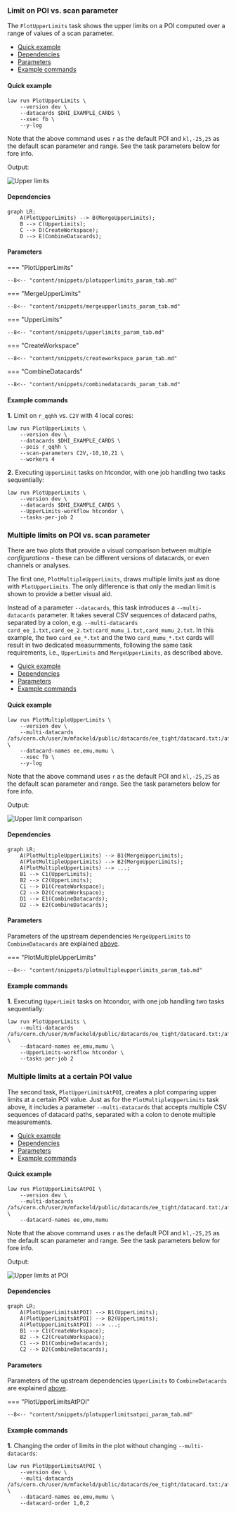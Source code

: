 ### Limit on POI vs. scan parameter

The `PlotUpperLimits` task shows the upper limits on a POI computed over a range of values of a scan parameter.

- [Quick example](#quick-example)
- [Dependencies](#dependencies)
- [Parameters](#parameters)
- [Example commands](#example-commands)


#### Quick example

```shell
law run PlotUpperLimits \
    --version dev \
    --datacards $DHI_EXAMPLE_CARDS \
    --xsec fb \
    --y-log
```

Note that the above command uses `r` as the default POI and `kl,-25,25` as the default scan parameter and range.
See the task parameters below for fore info.

Output:

![Upper limits](../images/limits__r__kl_n51_-25.0_25.0__fb_bbwwllvv_log.png)


#### Dependencies

```mermaid
graph LR;
    A(PlotUpperLimits) --> B(MergeUpperLimits);
    B --> C(UpperLimits);
    C --> D(CreateWorkspace);
    D --> E(CombineDatacards);
```


#### Parameters

=== "PlotUpperLimits"

    --8<-- "content/snippets/plotupperlimits_param_tab.md"

=== "MergeUpperLimits"

    --8<-- "content/snippets/mergeupperlimits_param_tab.md"

=== "UpperLimits"

    --8<-- "content/snippets/upperlimits_param_tab.md"

=== "CreateWorkspace"

    --8<-- "content/snippets/createworkspace_param_tab.md"

=== "CombineDatacards"

    --8<-- "content/snippets/combinedatacards_param_tab.md"


#### Example commands

**1.** Limit on `r_qqhh` vs. `C2V` with 4 local cores:

```shell hl_lines="4-6"
law run PlotUpperLimits \
    --version dev \
    --datacards $DHI_EXAMPLE_CARDS \
    --pois r_qqhh \
    --scan-parameters C2V,-10,10,21 \
    --workers 4
```

**2.** Executing `UpperLimit` tasks on htcondor, with one job handling two tasks sequentially:

```shell hl_lines="4-5"
law run PlotUpperLimits \
    --version dev \
    --datacards $DHI_EXAMPLE_CARDS \
    --UpperLimits-workflow htcondor \
    --tasks-per-job 2
```


### Multiple limits on POI vs. scan parameter

There are two plots that provide a visual comparison between multiple *configurations* - these can be different versions of datacards, or even channels or analyses.

The first one, `PlotMultipleUpperLimits`, draws multiple limits just as done with `PlotUpperLimits`.
The only difference is that only the median limit is shown to provide a better visual aid.

Instead of a parameter `--datacards`, this task introduces a `--multi-datacards` parameter.
It takes several CSV sequences of datacard paths, separated by a colon, e.g. `--multi-datacards card_ee_1.txt,card_ee_2.txt:card_mumu_1.txt,card_mumu_2.txt`.
In this example, the two `card_ee_*.txt` and the two `card_mumu_*.txt` cards will result in two dedicated measurmments, following the same task requirements, i.e., `UpperLimits` and `MergeUpperLimits`, as described above.

- [Quick example](#quick-example_1)
- [Dependencies](#dependencies_1)
- [Parameters](#parameters_1)
- [Example commands](#example-commands_1)


#### Quick example

```shell
law run PlotMultipleUpperLimits \
    --version dev \
    --multi-datacards /afs/cern.ch/user/m/mfackeld/public/datacards/ee_tight/datacard.txt:/afs/cern.ch/user/m/mfackeld/public/datacards/emu_tight/datacard.txt:/afs/cern.ch/user/m/mfackeld/public/datacards/mumu_tight/datacard.txt \
    --datacard-names ee,emu,mumu \
    --xsec fb \
    --y-log
```

Note that the above command uses `r` as the default POI and `kl,-25,25` as the default scan parameter and range.
See the task parameters below for fore info.

Output:

![Upper limit comparison](../images/multilimits__r__kl_n51_-25.0_25.0__fb_log.png)


#### Dependencies

```mermaid
graph LR;
    A(PlotMultipleUpperLimits) --> B1(MergeUpperLimits);
    A(PlotMultipleUpperLimits) --> B2(MergeUpperLimits);
    A(PlotMultipleUpperLimits) --> ...;
    B1 --> C1(UpperLimits);
    B2 --> C2(UpperLimits);
    C1 --> D1(CreateWorkspace);
    C2 --> D2(CreateWorkspace);
    D1 --> E1(CombineDatacards);
    D2 --> E2(CombineDatacards);
```


#### Parameters

Parameters of the upstream dependencies `MergeUpperLimits` to `CombineDatacards` are explained [above](#parameters).

=== "PlotMultipleUpperLimits"

    --8<-- "content/snippets/plotmultipleupperlimits_param_tab.md"


#### Example commands

**1.** Executing `UpperLimit` tasks on htcondor, with one job handling two tasks sequentially:

```shell hl_lines="4-5"
law run PlotUpperLimits \
    --multi-datacards /afs/cern.ch/user/m/mfackeld/public/datacards/ee_tight/datacard.txt:/afs/cern.ch/user/m/mfackeld/public/datacards/emu_tight/datacard.txt:/afs/cern.ch/user/m/mfackeld/public/datacards/mumu_tight/datacard.txt \
    --datacard-names ee,emu,mumu \
    --UpperLimits-workflow htcondor \
    --tasks-per-job 2
```


### Multiple limits at a certain POI value

The second task, `PlotUpperLimitsAtPOI`, creates a plot comparing upper limits at a certain POI value.
Just as for the `PlotMultipleUpperLimits` task above, it includes a parameter `--multi-datacards` that accepts multiple CSV sequences of datacard paths, separated with a colon to denote multiple measurements.

- [Quick example](#quick-example_2)
- [Dependencies](#dependencies_2)
- [Parameters](#parameters_2)
- [Example commands](#example-commands_2)


#### Quick example

```shell
law run PlotUpperLimitsAtPOI \
    --version dev \
    --multi-datacards /afs/cern.ch/user/m/mfackeld/public/datacards/ee_tight/datacard.txt:/afs/cern.ch/user/m/mfackeld/public/datacards/emu_tight/datacard.txt:/afs/cern.ch/user/m/mfackeld/public/datacards/mumu_tight/datacard.txt \
    --datacard-names ee,emu,mumu
```

Note that the above command uses `r` as the default POI and `kl,-25,25` as the default scan parameter and range.
See the task parameters below for fore info.

Output:

![Upper limits at POI](../images/limitatpoi__r__kl_1.0.png)


#### Dependencies

```mermaid
graph LR;
    A(PlotUpperLimitsAtPOI) --> B1(UpperLimits);
    A(PlotUpperLimitsAtPOI) --> B2(UpperLimits);
    A(PlotUpperLimitsAtPOI) --> ...;
    B1 --> C1(CreateWorkspace);
    B2 --> C2(CreateWorkspace);
    C1 --> D1(CombineDatacards);
    C2 --> D2(CombineDatacards);
```


#### Parameters

Parameters of the upstream dependencies `UpperLimits` to `CombineDatacards` are explained [above](#parameters).

=== "PlotUpperLimitsAtPOI"

    --8<-- "content/snippets/plotupperlimitsatpoi_param_tab.md"


#### Example commands

**1.** Changing the order of limits in the plot without changing `--multi-datacards`:

```shell hl_lines="5"
law run PlotUpperLimitsAtPOI \
    --version dev \
    --multi-datacards /afs/cern.ch/user/m/mfackeld/public/datacards/ee_tight/datacard.txt:/afs/cern.ch/user/m/mfackeld/public/datacards/emu_tight/datacard.txt:/afs/cern.ch/user/m/mfackeld/public/datacards/mumu_tight/datacard.txt \
    --datacard-names ee,emu,mumu \
    --datacard-order 1,0,2
```
